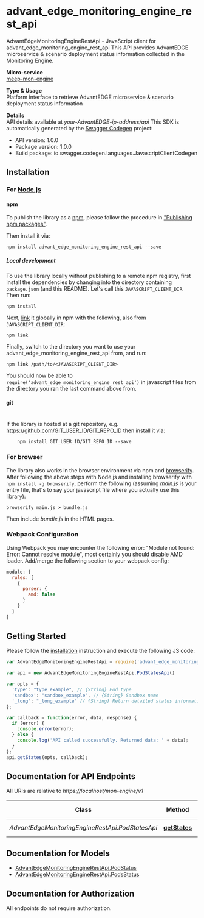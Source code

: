 # advant_edge_monitoring_engine_rest_api

AdvantEdgeMonitoringEngineRestApi - JavaScript client for advant_edge_monitoring_engine_rest_api
This API provides AdvantEDGE microservice & scenario deployment status information collected in the Monitoring Engine. <p>**Micro-service**<br>[meep-mon-engine](https://github.com/InterDigitalInc/AdvantEDGE/tree/master/go-apps/meep-mon-engine) <p>**Type & Usage**<br>Platform interface to retrieve AdvantEDGE microservice & scenario deployment status information <p>**Details**<br>API details available at _your-AdvantEDGE-ip-address/api_
This SDK is automatically generated by the [Swagger Codegen](https://github.com/swagger-api/swagger-codegen) project:

- API version: 1.0.0
- Package version: 1.0.0
- Build package: io.swagger.codegen.languages.JavascriptClientCodegen

## Installation

### For [Node.js](https://nodejs.org/)

#### npm

To publish the library as a [npm](https://www.npmjs.com/),
please follow the procedure in ["Publishing npm packages"](https://docs.npmjs.com/getting-started/publishing-npm-packages).

Then install it via:

```shell
npm install advant_edge_monitoring_engine_rest_api --save
```

##### Local development

To use the library locally without publishing to a remote npm registry, first install the dependencies by changing 
into the directory containing `package.json` (and this README). Let's call this `JAVASCRIPT_CLIENT_DIR`. Then run:

```shell
npm install
```

Next, [link](https://docs.npmjs.com/cli/link) it globally in npm with the following, also from `JAVASCRIPT_CLIENT_DIR`:

```shell
npm link
```

Finally, switch to the directory you want to use your advant_edge_monitoring_engine_rest_api from, and run:

```shell
npm link /path/to/<JAVASCRIPT_CLIENT_DIR>
```

You should now be able to `require('advant_edge_monitoring_engine_rest_api')` in javascript files from the directory you ran the last 
command above from.

#### git
#
If the library is hosted at a git repository, e.g.
https://github.com/GIT_USER_ID/GIT_REPO_ID
then install it via:

```shell
    npm install GIT_USER_ID/GIT_REPO_ID --save
```

### For browser

The library also works in the browser environment via npm and [browserify](http://browserify.org/). After following
the above steps with Node.js and installing browserify with `npm install -g browserify`,
perform the following (assuming *main.js* is your entry file, that's to say your javascript file where you actually 
use this library):

```shell
browserify main.js > bundle.js
```

Then include *bundle.js* in the HTML pages.

### Webpack Configuration

Using Webpack you may encounter the following error: "Module not found: Error:
Cannot resolve module", most certainly you should disable AMD loader. Add/merge
the following section to your webpack config:

```javascript
module: {
  rules: [
    {
      parser: {
        amd: false
      }
    }
  ]
}
```

## Getting Started

Please follow the [installation](#installation) instruction and execute the following JS code:

```javascript
var AdvantEdgeMonitoringEngineRestApi = require('advant_edge_monitoring_engine_rest_api');

var api = new AdvantEdgeMonitoringEngineRestApi.PodStatesApi()

var opts = { 
  'type': "type_example", // {String} Pod type
  'sandbox': "sandbox_example", // {String} Sandbox name
  '_long': "_long_example" // {String} Return detailed status information
};

var callback = function(error, data, response) {
  if (error) {
    console.error(error);
  } else {
    console.log('API called successfully. Returned data: ' + data);
  }
};
api.getStates(opts, callback);

```

## Documentation for API Endpoints

All URIs are relative to *https://localhost/mon-engine/v1*

Class | Method | HTTP request | Description
------------ | ------------- | ------------- | -------------
*AdvantEdgeMonitoringEngineRestApi.PodStatesApi* | [**getStates**](docs/PodStatesApi.md#getStates) | **GET** /states | Get pods states


## Documentation for Models

 - [AdvantEdgeMonitoringEngineRestApi.PodStatus](docs/PodStatus.md)
 - [AdvantEdgeMonitoringEngineRestApi.PodsStatus](docs/PodsStatus.md)


## Documentation for Authorization

 All endpoints do not require authorization.

